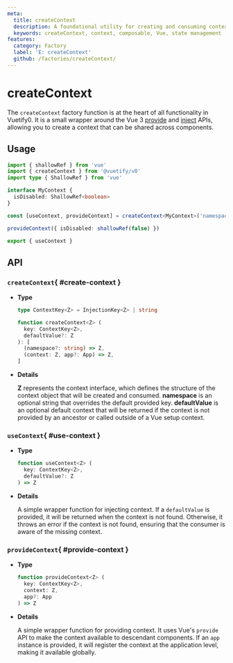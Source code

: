 ```yaml
---
meta:
  title: createContext
  description: A foundational utility for creating and consuming context throughout your application, enabling sharing state and methods across components without prop drilling.
  keywords: createContext, context, composable, Vue, state management
features:
  category: Factory
  label: 'E: createContext'
  github: /factories/createContext/
---
```


# createContext

The `createContext` factory function is at the heart of all functionality in Vuetify0. It is a small wrapper around the Vue 3 [provide](https://vuejs.org/api/composition-api.html#provide) and [inject](https://vuejs.org/api/composition-api.html#inject) APIs, allowing you to create a context that can be shared across components.

<DocsPageFeatures :frontmatter />

## Usage

```ts
import { shallowRef } from 'vue'
import { createContext } from '@vuetify/v0'
import type { ShallowRef } from 'vue'

interface MyContext {
  isDisabled: ShallowRef<boolean>
}

const [useContext, provideContext] = createContext<MyContext>('namespace')

provideContext({ isDisabled: shallowRef(false) })

export { useContext }
```

## API

### `createContext`{ #create-context }

- **Type**

  ```ts
  type ContextKey<Z> = InjectionKey<Z> | string

  function createContext<Z> (
    key: ContextKey<Z>,
    defaultValue?: Z
  ): [
    (namespace?: string) => Z,
    (context: Z, app?: App) => Z,
  ]
  ```

- **Details**

  **Z** represents the context interface, which defines the structure of the context object that will be created and consumed. **namespace** is an optional string that overrides the default provided key. **defaultValue** is an optional default context that will be returned if the context is not provided by an ancestor or called outside of a Vue setup context.

### `useContext`{ #use-context }

- **Type**

  ```ts
  function useContext<Z> (
    key: ContextKey<Z>,
    defaultValue?: Z
  ) => Z
  ```

- **Details**

  A simple wrapper function for injecting context. If a `defaultValue` is provided, it will be returned when the context is not found. Otherwise, it throws an error if the context is not found, ensuring that the consumer is aware of the missing context.

### `provideContext`{ #provide-context }

- **Type**

  ```ts
  function provideContext<Z> (
    key: ContextKey<Z>,
    context: Z,
    app?: App
  ) => Z
  ```

- **Details**

  A simple wrapper function for providing context. It uses Vue's `provide` API to make the context available to descendant components. If an `app` instance is provided, it will register the context at the application level, making it available globally.
